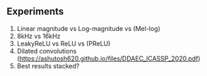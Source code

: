 ## Experiments

1. Linear magnitude vs Log-magnitude vs (Mel-log)
2. 8kHz vs 16kHz
3. LeakyReLU vs ReLU vs (PReLU)
4. Dilated convolutions (https://ashutosh620.github.io/files/DDAEC_ICASSP_2020.pdf)
5. Best results stacked?
